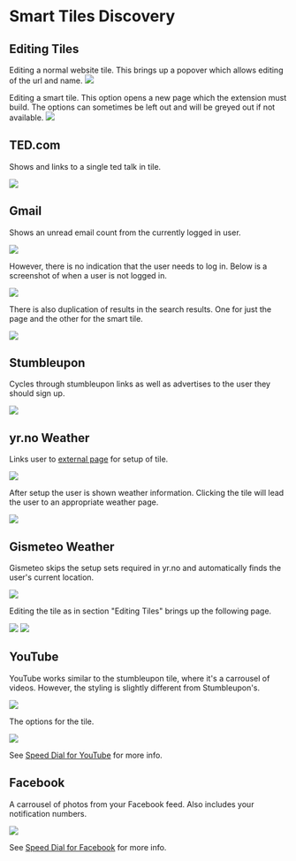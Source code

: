 # Smart Tiles Discovery

## Editing Tiles

Editing a normal website tile. This brings up a popover which allows editing of
the url and name.
![](tiles/edit.website.png)

Editing a smart tile. This option opens a new page which the extension must
build. The options can sometimes be left out and will be greyed out if not
available.
![](tiles/edit.smart.tile.png)

## TED.com

Shows and links to a single ted talk in tile.

![](tiles/ted.png)

## Gmail

Shows an unread email count from the currently logged in user.

![](tiles/gmail.png)

However, there is no indication that the user needs to log in. Below is a
screenshot of when a user is not logged in.

![](tiles/gmail.no.login.png)

There is also duplication of results in the search results. One for just the
page and the other for the smart tile.

![](tiles/gmail.dups.png)

## Stumbleupon

Cycles through stumbleupon links as well as advertises to the user they should
sign up.

![](tiles/stumble.gif)

## yr.no Weather

Links user to [external page](yr.setup.instructions.pdf) for setup of tile.

![](tiles/weather.yr.setup.png)

After setup the user is shown weather information. Clicking the tile will lead
the user to an appropriate weather page.

![](tiles/weather.yr.png)

## Gismeteo Weather

Gismeteo skips the setup sets required in yr.no and automatically finds the
user's current location.

![](tiles/gismeteo.png)

Editing the tile as in section "Editing Tiles" brings up the following page.

![](tiles/edit.smart.tile.png)
![](tiles/gismeteo.edit.png)

## YouTube

YouTube works similar to the stumbleupon tile, where it's a carrousel of videos.
However, the styling is slightly different from Stumbleupon's.

![](tiles/youtube.png)

The options for the tile.

![](tiles/youtube.edit.png)

See [Speed Dial for YouTube][youtube-tile] for more info.

## Facebook

A carrousel of photos from your Facebook feed. Also includes your notification
numbers.

![](tiles/facebook.png)

See [Speed Dial for Facebook][facebook-tile] for more info.

[facebook-tile]:https://addons.opera.com/en/extensions/details/speed-dial-for-facebook/
[youtube-tile]:https://addons.opera.com/en/extensions/details/youtube-speed-dial-extension/

